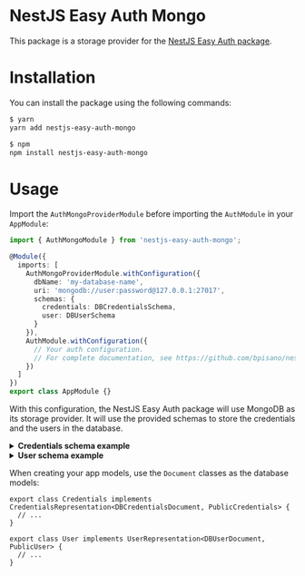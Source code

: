 # NestJS Easy Auth Mongo

This package is a storage provider for the [NestJS Easy Auth package](https://github.com/bpisano/nestjs-easy-auth).

# Installation

You can install the package using the following commands:

```bash
$ yarn
yarn add nestjs-easy-auth-mongo

$ npm
npm install nestjs-easy-auth-mongo
```

# Usage

Import the `AuthMongoProviderModule` before importing the `AuthModule` in your `AppModule`:

```typescript
import { AuthMongoModule } from 'nestjs-easy-auth-mongo';

@Module({
  imports: [
    AuthMongoProviderModule.withConfiguration({
      dbName: 'my-database-name',
      uri: 'mongodb://user:password@127.0.0.1:27017',
      schemas: {
        credentials: DBCredentialsSchema,
        user: DBUserSchema
      }
    }),
    AuthModule.withConfiguration({
      // Your auth configuration.
      // For complete documentation, see https://github.com/bpisano/nestjs-easy-auth
    })
  ]
})
export class AppModule {}
```

With this configuration, the NestJS Easy Auth package will use MongoDB as its storage provider.
It will use the provided schemas to store the credentials and the users in the database.

<details>
<summary><strong>Credentials schema example</strong></summary>

```typescript
@Schema({
  collection: 'credentials'
})
export class DBCredentials {
  @Prop()
  public readonly userId: string;

  @Prop()
  public readonly authType: string;

  @Prop()
  public readonly accessToken: string;

  @Prop()
  public readonly refreshToken: string;

  @Prop()
  public readonly accessTokenExpiration: Date;

  @Prop()
  public readonly refreshTokenExpiration: Date;

  public toAppModel: () => Credentials;
}

export type DBCredentialsDocument = HydratedDocument<DBCredentials>;
export const DBCredentialsSchema: MongooseSchema<DBCredentialsDocument> = SchemaFactory.createForClass(DBCredentials);

// This is the method that will be used to convert the database model to the app model.
// For full documentation, see https://github.com/bpisano/nestjs-easy-auth
DBCredentialsSchema.methods.toAppModel = function (): Credentials {
  return new Credentials(
    this.userId,
    this.authType,
    this.accessToken,
    this.refreshToken,
    this.accessTokenExpiration,
    this.refreshTokenExpiration
  );
};
```

</details>

<details>
<summary><strong>User schema example</strong></summary>

```typescript
@Schema({ collection: 'users' })
export class DBUser {
  @Prop()
  public readonly email: string;

  @Prop()
  public readonly hashedPassword?: string;

  public toAppModel: () => User;
}

export type DBUserDocument = HydratedDocument<DBUser>;
export const DBUserSchema: MongooseSchema<DBUserDocument> = SchemaFactory.createForClass(DBUser);

// This is the method that will be used to convert the database model to the app model.
// For full documentation, see https://github.com/bpisano/nestjs-easy-auth
DBUserSchema.methods.toAppModel = function (): User {
  return new User(this._id, this.email, this.hashedPassword);
};
```

</details>

When creating your app models, use the `Document` classes as the database models:

```typsecript
export class Credentials implements CredentialsRepresentation<DBCredentialsDocument, PublicCredentials> {
  // ...
}
```

```typsecript
export class User implements UserRepresentation<DBUserDocument, PublicUser> {
  // ...
}
```
